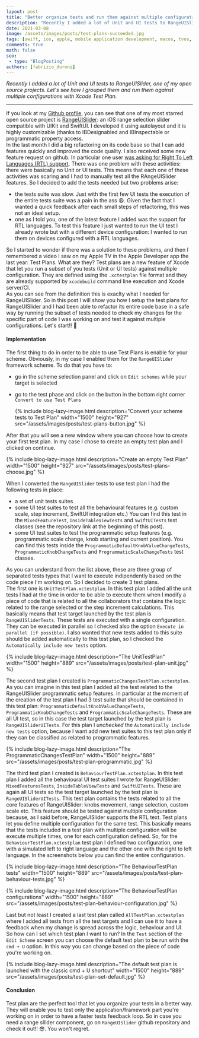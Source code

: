 ```yaml
---
layout: post
title: "Better organize tests and run them against multiple configuration with Xcode Test Plan"
description: "Recently I added a lot of Unit and UI tests to RangeUISlider, one of my open source projects. Let's see how I grouped them and run them against multiple configurations with Xcode Test Plan."
date: 2021-03-08
image: /assets/images/posts/test-plans-succeeded.jpg
tags: [swift, ios, apple, mobile application development, macos, tvos, watchos]
comments: true
math: false
seo:
 - type: "BlogPosting"
authors: [fabrizio_duroni] 
---
```


*Recently I added a lot of Unit and UI tests to RangeUISlider, one of my open source projects. Let's see how I grouped them and run them against multiple configurations with Xcode Test Plan.*

---

If you look at my [Github profile](https://github.com/chicio "fabrizio duroni github profile"), you can see that one of my most starred open source project is [RangeUISlider](https://github.com/chicio/RangeUISlider "rangeslider ios"): an iOS range selection slider compatible with UIKit and SwiftUI. I developed it using autolayout and it is highly customizable (thanks to IBDesignabled and IBInspectable or programmatic property access.  
In the last month I did a big refactoring on its code base so that I can add features quickly and improved the code quality. I also received some new feature request on github. In particular one user [was asking for Right To Left Languages (RTL) support](https://en.wikipedia.org/wiki/Right-to-left "right to left language"). There was one problem with these activities: there were basically no Unit or UI tests. This means that each one of these activities was scaring and I had to manually test all the RAngeUISlider features. So I decided to add the tests needed but two problems arise:

- the tests suite was slow. Just with the first few UI tests the execution of the entire tests suite was a pain in the ass :weary:. Given the fact that I wanted a quick feedback after each small steps of refactoring, this was not an ideal setup.
- one as I told you, one of the latest feature I added was the support for RTL languages. To test this feature I just wanted to run the UI test I already wrote but with a different device configuration: I wanted to run them on devices configured with a RTL languages.
 
So I started to wonder if there was a solution to these problems, and then I remembered a video I saw on my Apple TV in the Apple Developer app the last year: Test Plans.
What are they? Test plans are a new feature of Xcode that let you run a subset of you tests (Unit or UI tests) against multiple configuration. They are defined using the `.xctestplan` file format and they are already supported by `xcodebuild` command line execution and Xcode server/CI.  
As you can see from the definition this is exaclty what I needed for RangeUISlider. So in this post I will show you how I setup the test plans for RangeUISlider and I had been able to refactor its entire code base in a safe way by running the subset of tests needed to check my changes for the specific part of code I was working on and test it against multiple configurations. Let's start!! :rocket:

#### Implementation

The first thing to do in order to be able to use Test Plans is enable for your scheme. Obviously, in my case I enabled them for the `RangeUISlider` framework scheme. To do that you have to:

* go in the scheme selection panel and click on `Edit schemes` while your target is selected 
* go to the test phase and click on the button in the bottom right corner `Convert to use Test Plans`
  
  {% include blog-lazy-image.html description="Convert your scheme tests to Test Plan" width="1500" height="927" src="/assets/images/posts/test-plans-button.jpg" %}

After that you will see a new window where you can choose how to create your first test plan. In my case I chose to create an empty test plan and I clicked on continue.

{% include blog-lazy-image.html description="Create an empty Test Plan" width="1500" height="927" src="/assets/images/posts/test-plans-choose.jpg" %}

When I converted the `RangeUISlider` tests to use test plan I had the following tests in place:

* a set of unit tests suites
* some UI test suites to test all the behavioural features (e.g. custom scale, step increment, SwiftUI integration etc.) You can find this test in the `MixedFeatureTest`, `InsideTableViewTests` and `SwiftUITests` test classes (see the repository link at the beginning of this post).
* some UI test suites to test the programmatic setup features (e.g. programmatic scale change, knob starting and current position). You can find this tests inside the `ProgrammaticDefaultKnobValueChangeTests`, `ProgrammaticKnobChangeTests` and `ProgrammaticScaleChangeTests` test classes.

As you can understand from the list above, these are three group of separated tests types that I want to execute indipendently based on the code piece I'm working on.  So I decided to create 3 test plans.  
The first one is `UnitTestPlan.xctestplan`. In this test plan I added all the unit tests I had at the time in order to be able to execute them when I modify a piece of code that is related to all the collaborators that contains the logic related to the range selected or the step increment calculations. This basically means that test target launched by the test plan is `RangeUISliderTests`. These tests are executed with a single configuration. They can be executed in parallel so I checked also the option `Execute in parallel (if possible)`. I also wanted that new tests added to this suite should be added automatically to this test plan, so I checked the `Automatically include new tests` option.

{% include blog-lazy-image.html description="The UnitTestPlan" width="1500" height="889" src="/assets/images/posts/test-plan-unit.jpg" %}

The second test plan I created is `ProgrammaticChangesTestPlan.xctestplan`. As you can imagine in this test plan I added all the test related to the RangeUISlider programmatic setup features. In particular at the moment of the creation of the test plan I had 3 test suite that should be contained in this test plan: `ProgrammaticDefaultKnobValueChangeTests`, `ProgrammaticKnobChangeTests` and `ProgrammaticScaleChangeTests`. These are all UI test, so in this case the test target launched by the test plan is `RangeUISliderUITests`. For this plan I *unchecked* the `Automatically include new tests` option, because I want add new test suites to this test plan only if they can be classified as related to programmatic features.

{% include blog-lazy-image.html description="The ProgrammaticChangesTestPlan" width="1500" height="889" src="/assets/images/posts/test-plan-programmatic.jpg" %}

The third test plan I created is `BehaviourTestPlan.xctestplan`. In this test plan I added all the behavioural UI test suites I wrote for RangeUISlider: `MixedFeaturesTests`, `InsideTableViewTests` and `SwiftUITests`. These are again all UI tests so the test target launched by the test plan is `RangeUISliderUITests`. This test plan contains the tests related to all the core features of RangeUISlider: knobs movement, range selection, custom scale etc. This feature should be tested against multiple configuration because, as I said before, RangeUISlider supports the RTL text. Test plans let you define multiple configuration for the same test. This basically means that the tests included in a test plan with multiple configuration will be execute multiple times, one for each configuration defined. So, for the `BehaviourTestPlan.xctestplan` test plan I defined two configuration, one with a simulated left to right language and the other one with the right to left language. In the screenshots below you can find the entire configuration.

{% include blog-lazy-image.html description="The BehaviourTestPlan tests" width="1500" height="889" src="/assets/images/posts/test-plan-behaviour-tests.jpg" %}

{% include blog-lazy-image.html description="The BehaviourTestPlan configurations" width="1500" height="889" src="/assets/images/posts/test-plan-behaviour-configuration.jpg" %}

Last but not least I created a last test plan called `AllTestPlan.xctestplan` where I added all tests from all the test targets and I can use it to have a feedback when my change is spread across the logic, behaviour and UI.  
So how can I set which test plan I want to run? In the `Test` section of the `Edit Scheme` screen you can choose the default test plan to be run with the `cmd + U` option. In this way you can change based on the piece of code you're working on.

{% include blog-lazy-image.html description="The default test plan is launched with the classic cmd + U shortcut" width="1500" height="889" src="/assets/images/posts/test-plan-set-default.jpg" %}

#### Conclusion

Test plan are the perfect tool that let you organize your tests in a better way. They will enable you to test only the application/framework part you're working on in order to have a faster tests feedback loop. So in case you need a range sllider component, go on `RangeUISlider` github repository and check it out!! :sunglasses:. You won't regret. 